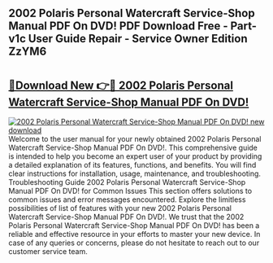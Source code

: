 ## 2002 Polaris Personal Watercraft Service-Shop Manual PDF On DVD! PDF Download Free - Part-v1c User Guide Repair - Service Owner Edition ZzYM6

# <h2><a href="http://bc4893.oget.top/?id=2002+Polaris+Personal+Watercraft+Service-Shop+Manual+PDF+On+DVD!">🔗Download New 👉🔴 2002 Polaris Personal Watercraft Service-Shop Manual PDF On DVD!</a></h2>

[![2002 Polaris Personal Watercraft Service-Shop Manual PDF On DVD! new download](https://i.imgur.com/5g1atiW.png)](http://bc4893.oget.top/?id=2002+Polaris+Personal+Watercraft+Service-Shop+Manual+PDF+On+DVD!)
Welcome to the user manual for your newly obtained 2002 Polaris Personal Watercraft Service-Shop Manual PDF On DVD!. This comprehensive guide is intended to help you become an expert user of your product by providing a detailed explanation of its features, functions, and benefits. You will find clear instructions for installation, usage, maintenance, and troubleshooting. Troubleshooting Guide 2002 Polaris Personal Watercraft Service-Shop Manual PDF On DVD! for Common Issues This section offers solutions to common issues and error messages encountered. Explore the limitless possibilities of list of features with your new 2002 Polaris Personal Watercraft Service-Shop Manual PDF On DVD!. We trust that the 2002 Polaris Personal Watercraft Service-Shop Manual PDF On DVD! has been a reliable and effective resource in your efforts to master your new device. In case of any queries or concerns, please do not hesitate to reach out to our customer service team.
